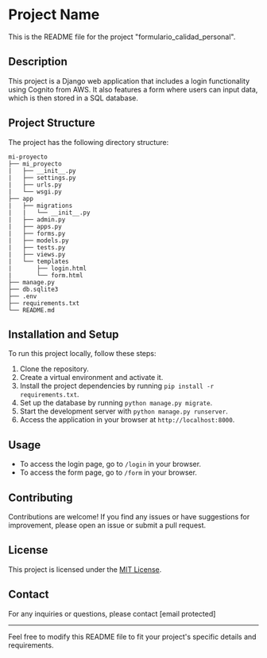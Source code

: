 # Project Name

This is the README file for the project "formulario_calidad_personal".

## Description

This project is a Django web application that includes a login functionality using Cognito from AWS. It also features a form where users can input data, which is then stored in a SQL database.

## Project Structure

The project has the following directory structure:

```
mi-proyecto
├── mi_proyecto
|   ├── __init__.py
|   ├── settings.py
|   ├── urls.py
|   └── wsgi.py
├── app
|   ├── migrations
|   |   └── __init__.py
|   ├── admin.py
|   ├── apps.py
|   ├── forms.py
|   ├── models.py
|   ├── tests.py
|   ├── views.py
|   └── templates
|       ├── login.html
|       └── form.html
├── manage.py
├── db.sqlite3
├── .env
├── requirements.txt
└── README.md
```

## Installation and Setup

To run this project locally, follow these steps:

1. Clone the repository.
2. Create a virtual environment and activate it.
3. Install the project dependencies by running `pip install -r requirements.txt`.
4. Set up the database by running `python manage.py migrate`.
5. Start the development server with `python manage.py runserver`.
6. Access the application in your browser at `http://localhost:8000`.

## Usage

- To access the login page, go to `/login` in your browser.
- To access the form page, go to `/form` in your browser.

## Contributing

Contributions are welcome! If you find any issues or have suggestions for improvement, please open an issue or submit a pull request.

## License

This project is licensed under the [MIT License](LICENSE).

## Contact

For any inquiries or questions, please contact [email protected]

---

Feel free to modify this README file to fit your project's specific details and requirements.
